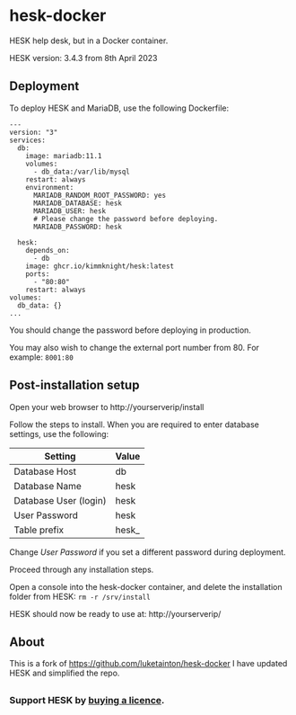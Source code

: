 # hesk-docker

HESK help desk, but in a Docker container.

HESK version: 3.4.3 from 8th April 2023

## Deployment

To deploy HESK and MariaDB, use the following Dockerfile:

```
---
version: "3"
services:
  db:
    image: mariadb:11.1
    volumes:
      - db_data:/var/lib/mysql
    restart: always
    environment:
      MARIADB_RANDOM_ROOT_PASSWORD: yes
      MARIADB_DATABASE: hesk
      MARIADB_USER: hesk
      # Please change the password before deploying.
      MARIADB_PASSWORD: hesk
    
  hesk:
    depends_on:
      - db
    image: ghcr.io/kimmknight/hesk:latest
    ports:
      - "80:80"
    restart: always
volumes:
  db_data: {}
...
```

You should change the password before deploying in production.

You may also wish to change the external port number from 80.
For example: `8001:80`

## Post-installation setup

Open your web browser to http://yourserverip/install

Follow the steps to install. When you are required to enter database settings, use the following:

| Setting | Value |
| ------- | ----- |
| Database Host | db |
| Database Name | hesk |
| Database User (login) | hesk |
| User Password | hesk |
| Table prefix | hesk_ |

Change *User Password* if you set a different password during deployment.

Proceed through any installation steps.

Open a console into the hesk-docker container, and delete the installation folder from HESK: `rm -r /srv/install`

HESK should now be ready to use at: http://yourserverip/

## About

This is a fork of https://github.com/luketainton/hesk-docker
I have updated HESK and simplified the repo.

##
### Support HESK by [buying a licence](https://www.hesk.com/buy.php).